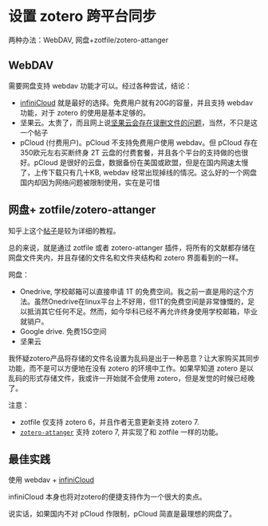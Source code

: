 # 设置 zotero 跨平台同步

两种办法：WebDAV, 网盘+zotfile/zotero-attanger

## WebDAV

需要网盘支持 webdav 功能才可以。经过各种尝试，结论：
* [infiniCloud](https://infini-cloud.net/en/) 就是最好的选择。免费用户就有20G的容量，并且支持 webdav 功能，对于 zotero 的使用是基本足够的。
* 坚果云。太贵了，而且网上说[坚果云会存在误删文件的问题](https://www.zhihu.com/question/443637707/answer/2063893553)，当然，不只是这一个帖子
* pCloud (付费用户)。pCloud 不支持免费用户使用 webdav。但 pCloud 存在 350欧元左右买断终身 2T 云盘的付费套餐，并且各个平台的支持做的也很好。pCloud 是很好的云盘，数据备份在美国或欧盟，但是在国内网速太慢了，上传下载只有几十KB, webdav 经常出现掉线的情况。这么好的一个网盘国内却因为网络问题被限制使用，实在是可惜


## 网盘+ zotfile/zotero-attanger

知乎上这个[帖子](https://zhuanlan.zhihu.com/p/31453719)是较为详细的教程。

总的来说，就是通过 zotfile 或者 zotero-attanger 插件，将所有的文献都存储在网盘文件夹内，并且存储的文件名和文件夹结构和 zotero 界面看到的一样。

网盘：
* Onedrive, 学校邮箱可以直接申请 1T 的免费空间。我之前一直是用的这个方法。虽然Onedrive在linux平台上不好用，但1T的免费空间是非常慷慨的，足以抵消其它任何不足。然而，如今华科已经不再允许终身使用学校邮箱，毕业就销户。
* Google drive. 免费15G空间
* 坚果云 

我怀疑zotero产品将存储的文件名设置为乱码是出于一种恶意？让大家购买其同步功能，而不是可以方便地在没有 zotero 的环境中工作。如果早知道 zotero 是以乱码的形式存储文件，我或许一开始就不会使用 zotero，但是发觉的时候已经晚了。

注意：
* zotfile 仅支持 zotero 6，并且作者无意更新支持 zotero 7.
* [`zotero-attanger`](https://github.com/MuiseDestiny/zotero-attanger) 支持 zotero 7, 并实现了和 zotfile 一样的功能。


## 最佳实践

使用 webdav + [infiniCloud](https://infini-cloud.net/en/)

infiniCloud 本身也将对zotero的便捷支持作为一个很大的卖点。

说实话，如果国内不对 pCloud 作限制，pCloud 简直是最理想的网盘了。
<!--stackedit_data:
eyJoaXN0b3J5IjpbLTE2MDEyOTQzMDldfQ==
-->
